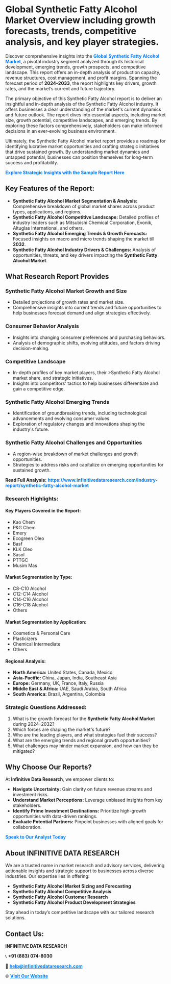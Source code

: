 <h1>Global Synthetic Fatty Alcohol Market Overview including growth forecasts, trends, competitive analysis, and key player strategies.</h1>
<p>
Discover comprehensive insights into the 
<a href="https://www.infinitivedataresearch.com/industry-report/synthetic-fatty-alcohol-market" rel="dofollow" style="color: #007BFF; text-decoration: none;"><strong>Global Synthetic Fatty Alcohol Market</strong></a>, a pivotal industry segment analyzed through its historical development, emerging trends, growth prospects, and competitive landscape. This report offers an in-depth analysis of production capacity, revenue structures, cost management, and profit margins. Spanning the forecast period of <strong>2024–2033</strong>, the report highlights key drivers, growth rates, and the market’s current and future trajectory.
</p>
<p>
The primary objective of this Synthetic Fatty Alcohol report is to deliver an insightful and in-depth analysis of the Synthetic Fatty Alcohol industry. It offers businesses a clear understanding of the market's current dynamics and future outlook. The report dives into essential aspects, including market size, growth potential, competitive landscapes, and emerging trends. By exploring these factors comprehensively, stakeholders can make informed decisions in an ever-evolving business environment.
</p>
<p>
Ultimately, the Synthetic Fatty Alcohol market report provides a roadmap for identifying lucrative market opportunities and crafting strategic initiatives that drive sustained growth. By understanding market dynamics and untapped potential, businesses can position themselves for long-term success and profitability.
</p>
<p>
<a href="https://www.infinitivedataresearch.com/request-sample/reportId=105256" style="color: #007BFF; text-decoration: none;"><strong>Explore Strategic Insights with the Sample Report Here</strong></a>
</p>

<h2>Key Features of the Report:</h2>
<ul>
<li><strong>Synthetic Fatty Alcohol Market Segmentation & Analysis:</strong> Comprehensive breakdown of global market shares across product types, applications, and regions.</li>
<li><strong>Synthetic Fatty Alcohol Competitive Landscape:</strong> Detailed profiles of industry leaders such as Mitsubishi Chemical Corporation, Evonik, Altuglas International, and others.</li>
<li><strong>Synthetic Fatty Alcohol Emerging Trends & Growth Forecasts:</strong> Focused insights on macro and micro trends shaping the market till <strong>2032</strong>.</li>
<li><strong>Synthetic Fatty Alcohol Industry Drivers & Challenges:</strong> Analysis of opportunities, threats, and key drivers impacting the <strong>Synthetic Fatty Alcohol Market</strong>.</li>
</ul>

<h2>What Research Report Provides</h2>
<h3>Synthetic Fatty Alcohol Market Growth and Size</h3>
<ul>
<li>Detailed projections of growth rates and market size.</li>
<li>Comprehensive insights into current trends and future opportunities to help businesses forecast demand and align strategies effectively.</li>
</ul>

<h3>Consumer Behavior Analysis</h3>
<ul>
<li>Insights into changing consumer preferences and purchasing behaviors.</li>
<li>Analysis of demographic shifts, evolving attitudes, and factors driving decision-making.</li>
</ul>

<h3>Competitive Landscape</h3>
<ul>
<li>In-depth profiles of key market players, their >Synthetic Fatty Alcohol market share, and strategic initiatives.</li>
<li>Insights into competitors' tactics to help businesses differentiate and gain a competitive edge.</li>
</ul>

<h3>Synthetic Fatty Alcohol Emerging Trends</h3>
<ul>
<li>Identification of groundbreaking trends, including technological advancements and evolving consumer values.</li>
<li>Exploration of regulatory changes and innovations shaping the industry's future.</li>
</ul>

<h3>Synthetic Fatty Alcohol Challenges and Opportunities</h3>
<ul>
<li>A region-wise breakdown of market challenges and growth opportunities.</li>
<li>Strategies to address risks and capitalize on emerging opportunities for sustained growth.</li>
</ul>
<p><strong>Read Full Analysis:</strong> <a href="https://www.infinitivedataresearch.com/industry-report/synthetic-fatty-alcohol-market" rel="dofollow" style="color: #007BFF; text-decoration: none;"><strong>https://www.infinitivedataresearch.com/industry-report/synthetic-fatty-alcohol-market</strong></a></p>
<h3>Research Highlights:</h3>
<h4>Key Players Covered in the Report:</h4>
<ul><li>Kao Chem</li><li>P&amp;G Chem</li><li>Emery</li><li>Ecogreen Oleo</li><li>Basf</li><li>KLK Oleo</li><li>Sasol</li><li>PTTGC</li><li>Musim Mas</li></ul>
<h4>Market Segmentation by Type:</h4>
<ul><li>C8-C10 Alcohol</li><li>C12-C14 Alcohol</li><li>C14-C16 Alcohol</li><li>C16-C18 Alcohol</li><li>Others</li></ul>
<h4>Market Segmentation by Application:</h4>
<ul><li>Cosmetics &amp; Personal Care</li><li>Plasticizers</li><li>Chemical Intermediate</li><li>Others</li></ul>

<h4>Regional Analysis:</h4>
<ul>
<li><strong>North America:</strong> United States, Canada, Mexico</li>
<li><strong>Asia-Pacific:</strong> China, Japan, India, Southeast Asia</li>
<li><strong>Europe:</strong> Germany, UK, France, Italy, Russia</li>
<li><strong>Middle East & Africa:</strong> UAE, Saudi Arabia, South Africa</li>
<li><strong>South America:</strong> Brazil, Argentina, Colombia</li>
</ul>

<h3>Strategic Questions Addressed:</h3>
<ol>
<li>What is the growth forecast for the <strong>Synthetic Fatty Alcohol Market</strong> during 2024–2032?</li>
<li>Which forces are shaping the market's future?</li>
<li>Who are the leading players, and what strategies fuel their success?</li>
<li>What are the emerging trends and regional growth opportunities?</li>
<li>What challenges may hinder market expansion, and how can they be mitigated?</li>
</ol>

<h2>Why Choose Our Reports?</h2>
<p>At <strong>Infinitive Data Research</strong>, we empower clients to:</p>
<ul>
<li><strong>Navigate Uncertainty:</strong> Gain clarity on future revenue streams and investment risks.</li>
<li><strong>Understand Market Perceptions:</strong> Leverage unbiased insights from key stakeholders.</li>
<li><strong>Identify Prime Investment Destinations:</strong> Prioritize high-growth opportunities with data-driven rankings.</li>
<li><strong>Evaluate Potential Partners:</strong> Pinpoint businesses with aligned goals for collaboration.</li>
</ul>
<p><a href="https://www.infinitivedataresearch.com/industry-report/synthetic-fatty-alcohol-market" rel="dofollow" style="color: #007BFF; text-decoration: none;"><strong>Speak to Our Analyst Today</strong></a></p>

<h2>About INFINITIVE DATA RESEARCH</h2>
<p>We are a trusted name in market research and advisory services, delivering actionable insights and strategic support to businesses across diverse industries. Our expertise lies in offering:</p>
<ul>
<li><strong>Synthetic Fatty Alcohol Market Sizing and Forecasting</strong></li>
<li><strong>Synthetic Fatty Alcohol Competitive Analysis</strong></li>
<li><strong>Synthetic Fatty Alcohol Customer Research</strong></li>
<li><strong>Synthetic Fatty Alcohol Product Development Strategies</strong></li>
</ul>
<p>Stay ahead in today’s competitive landscape with our tailored research solutions.</p>

<h2>Contact Us:</h2>
<p><strong>INFINITIVE DATA RESEARCH</strong></p>
<p>📞 <strong>+91 (883) 074-8030</strong></p>
<p>📧 <strong><a href="mailto:help@infinitivedataresearch.com" style="color: #007BFF;">help@infinitivedataresearch.com</a></strong></p>
<p>🌐 <strong><a href="https://www.infinitivedataresearch.com" rel="dofollow" style="color: #007BFF;">Visit Our Website</a></strong></p>